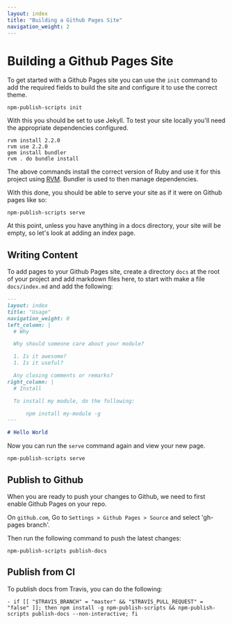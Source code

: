 ```yaml
---
layout: index
title: "Building a Github Pages Site"
navigation_weight: 2
---
```


# Building a Github Pages Site

To get started with a Github Pages site you can use the `init` command to
add the required fields to build the site and configure it to use the correct
theme.

    npm-publish-scripts init

With this you should be set to use Jekyll. To test your site locally you'll
need the appropriate dependencies configured.

    rvm install 2.2.0
    rvm use 2.2.0
    gem install bundler
    rvm . do bundle install

The above commands install the correct version of Ruby and use it for this
project using [RVM](https://rvm.io/). Bundler is used to then manage
dependencies.

With this done, you should be able to serve your site as if it were on Github
pages like so:

    npm-publish-scripts serve

At this point, unless you have anything in a docs directory, your site will
be empty, so let's look at adding an index page.

## Writing Content

To add pages to your Github Pages site, create a directory `docs` at the root
of your project and add markdown files here, to start with make a file
`docs/index.md` and add the following:

```markdown
---
layout: index
title: "Usage"
navigation_weight: 0
left_column: |
  # Why

  Why should someone care about your module?

  1. Is it awesome?
  1. Is it useful?

  Any closing comments or remarks?
right_column: |
  # Install

  To install my module, do the following:

      npm install my-module -g
---

# Hello World
```

Now you can run the `serve` command again and view your new page.

    npm-publish-scripts serve

## Publish to Github

When you are ready to push your changes to Github, we need to first enable
Github Pages on your repo.

On `github.com`, Go to `Settings > Github Pages > Source` and select
'gh-pages branch'.

Then run the following command to push the latest changes:

    npm-publish-scripts publish-docs

## Publish from CI

To publish docs from Travis, you can do the following:

    - if [[ "$TRAVIS_BRANCH" = "master" && "$TRAVIS_PULL_REQUEST" = "false" ]]; then npm install -g npm-publish-scripts && npm-publish-scripts publish-docs --non-interactive; fi
